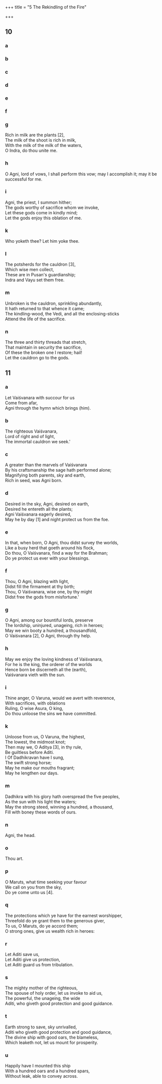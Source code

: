 +++
title = "5 The Rekindling of the Fire"

+++

## 10
### a
### b
### c
### d
### e
### f

### g
Rich in milk are the plants [2],  
The milk of the shoot is rich in milk,  
With the milk of the milk of the waters,  
O Indra, do thou unite me.
### h
O Agni, lord of vows, I shall perform this vow; may I accomplish it; may it be successful for me.
### i
Agni, the priest, I summon hither;  
The gods worthy of sacrifice whom we invoke,  
Let these gods come in kindly mind;  
Let the gods enjoy this oblation of me.
### k
Who yoketh thee? Let him yoke thee.
### l
The potsherds for the cauldron [3],  
Which wise men collect,  
These are in Pusan's guardianship;  
Indra and Vayu set them free.
### m
Unbroken is the cauldron, sprinkling abundantly,  
It hath returned to that whence it came;  
The kindling-wood, the Vedi, and all the enclosing-sticks  
Attend the life of the sacrifice.
### n
The three and thirty threads that stretch,  
That maintain in security the sacrifice,  
Of these the broken one I restore; hail!  
Let the cauldron go to the gods.
## 11
### a
Let Vaiśvanara with succour for us  
Come from afar,  
Agni through the hymn which brings (him).
### b
The righteous Vaiśvanara,  
Lord of right and of light,  
The immortal cauldron we seek.'
### c
A greater than the marvels of Vaiśvanara  
By his craftsmanship the sage hath performed alone;  
Magnifying both parents, sky and earth,  
Rich in seed, was Agni born.
### d
Desired in the sky, Agni, desired on earth,  
Desired he entereth all the plants;  
Agni Vaiśvanara eagerly desired,  
May he by day [1] and night protect us from the foe.
### e
In that, when born, O Agni, thou didst survey the worlds,  
Like a busy herd that goeth around his flock,  
Do thou, O Vaiśvanara, find a way for the Brahman;  
Do ye protect us ever with your blessings.
### f
Thou, O Agni, blazing with light,  
Didst fill the firmament at thy birth;  
Thou, O Vaiśvanara, wise one, by thy might  
Didst free the gods from misfortune.'
### g
O Agni, among our bountiful lords, preserve  
The lordship, uninjured, unageing, rich in heroes;  
May we win booty a hundred, a thousandfold,  
O Vaiśvanara [2], O Agni, through thy help.
### h
May we enjoy the loving kindness of Vaiśvanara,  
For he is the king, the orderer of the worlds  
Hence born be discerneth all the (earth),  
Vaiśvanara vieth with the sun.

### i
Thine anger, O Varuna, would we avert with reverence,  
With sacrifices, with oblations  
Ruling, O wise Asura, O king,  
Do thou unloose the sins we have committed.
### k
Unloose from us, O Varuna, the highest,  
The lowest, the midmost knot;  
Then may we, O Aditya [3], in thy rule,  
Be guiltless before Aditi.  
I Of Dadhikravan have I sung,  
The swift strong horse;  
May he make our mouths fragrant;  
May he lengthen our days.
### m
Dadhikra with his glory hath overspread the five peoples,  
As the sun with his light the waters;  
May the strong steed, winning a hundred, a thousand,  
Fill with boney these words of ours.
### n
Agni, the head.
### o
Thou art.
### p
O Maruts, what time seeking your favour  
We call on you from the sky,  
Do ye come unto us [4].
### q
The protections which ye have for the earnest worshipper,  
Threefold do ye grant them to the generous giver,  
To us, O Maruts, do ye accord them;  
O strong ones, give us wealth rich in heroes:
### r
Let Aditi save us,  
Let Aditi give us protection,  
Let Aditi guard us from tribulation.
### s
The mighty mother of the righteous,  
The spouse of holy order, let us invoke to aid us,  
The powerful, the unageing, the wide  
Aditi, who giveth good protection and good guidance.
### t
Earth strong to save, sky unrivalled,  
Aditi who giveth good protection and good guidance,  
The divine ship with good oars, the blameless,  
Which leaketh not, let us mount for prosperity.
### u
Happily have I mounted this ship  
With a hundred oars and a hundred spars,  
Without leak, able to convey across.
